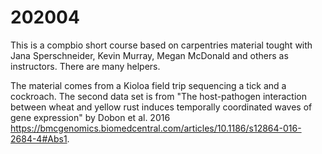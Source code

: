 # 202004

This is a compbio short course based on carpentries material tought with Jana Sperschneider, Kevin Murray, Megan McDonald and others as instructors. There are many helpers.

The material comes from a Kioloa field trip sequencing a tick and a cockroach. The second data set is from "The host-pathogen interaction between wheat and yellow rust induces temporally coordinated waves of gene expression" by Dobon et al. 2016 https://bmcgenomics.biomedcentral.com/articles/10.1186/s12864-016-2684-4#Abs1. 
